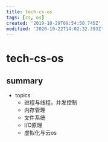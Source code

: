 ```yaml
---
title: tech-cs-os
tags: [cs, os]
created: '2019-10-29T09:54:50.745Z'
modified: '2020-10-22T14:02:32.393Z'
---
```


# tech-cs-os

## summary

- topics
  - 进程与线程，并发控制
  - 内存管理
  - 文件系统
  - I/O原理
  - 虚拟化与云os
